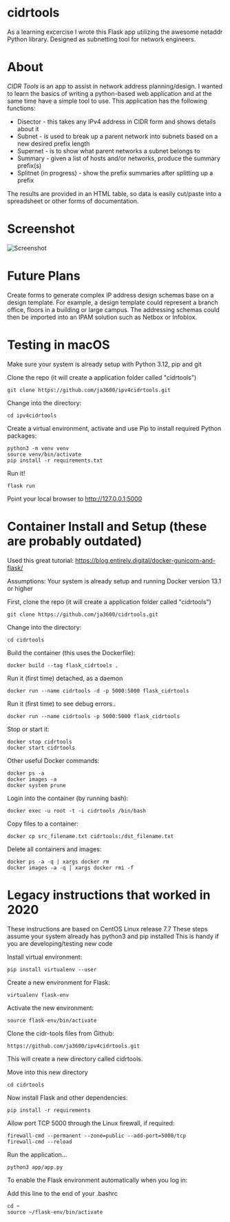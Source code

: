# cidrtools
As a learning excercise I wrote this Flask app utilizing the awesome netaddr Python library. Designed as subnetting tool for network engineers.

# About
*CIDR Tools* is an app to assist in network address planning/design. I wanted to learn the basics of writing a python-based web application and at the same time have a simple tool to use.  This application has the following functions:
- Disector - this takes any IPv4 address in CIDR form and shows details about it
- Subnet - is used to break up a parent network into subnets based on a new desired prefix length
- Supernet - is to show what parent networks a subnet belongs to
- Summary - given a list of hosts and/or networks, produce the summary prefix(s)
- Splitnet (in progress) - show the prefix summaries after splitting up a prefix

The results are provided in an HTML table, so data is easily cut/paste into a spreadsheet or other forms of documentation.

# Screenshot
![Screenshot](app.png "Screenshot")

# Future Plans
Create forms to generate complex IP address design schemas base on a design template. For example, a design template could represent a branch office, floors in a building or large campus.  The addressing schemas could then be imported into an IPAM solution such as Netbox or Infoblox.  


# Testing in macOS

Make sure your system is already setup with Python 3.12, pip and git

Clone the repo (it will create a application folder called "cidrtools")
    
    git clone https://github.com/ja3600/ipv4cidrtools.git

Change into the directory:

    cd ipv4cidrtools

Create a virtual environment, activate and use Pip to install required Python packages:

    python3 -m venv venv
    source venv/bin/activate
    pip install -r requirements.txt

Run it!

    flask run

Point your local browser to http://127.0.0.1:5000












# Container Install and Setup (these are probably outdated)

Used this great tutorial:
https://blog.entirely.digital/docker-gunicorn-and-flask/


Assumptions: Your system is already setup and running Docker version  13.1 or higher


First, clone the repo (it will create a application folder called "cidrtools")
    
    git clone https://github.com/ja3600/cidrtools.git

Change into the directory:

    cd cidrtools

Build the container (this uses the Dockerfile):

    docker build --tag flask_cidrtools .

Run it (first time) detached, as a daemon
    
    docker run --name cidrtools -d -p 5000:5000 flask_cidrtools 

Run it (first time) to see debug errors..
    
    docker run --name cidrtools -p 5000:5000 flask_cidrtools 

Stop or start it:

    docker stop cidrtools
    docker start cidrtools

Other useful Docker commands:

    docker ps -a
    docker images -a
    docker system prune
    
Login into the container (by running bash):

    docker exec -u root -t -i cidrtools /bin/bash

Copy files to a container:

    docker cp src_filename.txt cidrtools:/dst_filename.txt

Delete all containers and images:

    docker ps -a -q | xargs docker rm
    docker images -a -q | xargs docker rmi -f




# Legacy instructions that worked in 2020

These instructions are based on CentOS Linux release 7.7
These steps assume your system already has python3 and pip installed
This is handy if you are developing/testing new code


Install virtual environment:

    pip install virtualenv --user


Create a new environment for Flask:

    virtualenv flask-env


Activate the new environment:

    source flask-env/bin/activate


Clone the cidr-tools files from Github:

    https://github.com/ja3600/ipv4cidrtools.git

This will create a new directory called cidrtools.


Move into this new directory

    cd cidrtools


Now install Flask and other dependencies:

    pip install -r requirements


Allow port TCP 5000 through the Linux firewall, if required:

    firewall-cmd --permanent --zone=public --add-port=5000/tcp 
    firewall-cmd --reload


Run the application...

    python3 app/app.py


To enable the Flask environment automatically when you log in:

Add this line to the end of your .bashrc

    cd ~
    source ~/flask-env/bin/activate

